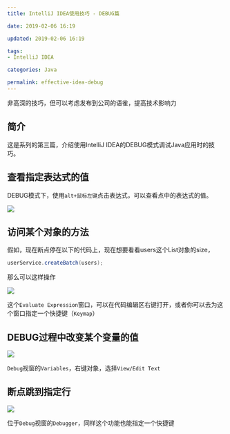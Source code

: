```yaml
---
title: IntelliJ IDEA使用技巧 - DEBUG篇

date: 2019-02-06 16:19

updated: 2019-02-06 16:19

tags:
- IntelliJ IDEA

categories: Java

permalink: effective-idea-debug
---
```


非高深的技巧，但可以考虑发布到公司的语雀，提高技术影响力

## 简介

这是系列的第三篇，介绍使用IntelliJ IDEA的DEBUG模式调试Java应用时的技巧。



## 查看指定表达式的值

DEBUG模式下，使用`alt+鼠标左键`点击表达式，可以查看点中的表达式的值。

![](/images/effective-idea-debug-01.png)



## 访问某个对象的方法

假如，现在断点停在以下的代码上，现在想要看看users这个List对象的size，

~~~java
userService.createBatch(users);
~~~

那么可以这样操作

![](/images/effective-idea-debug-01.png)



这个`Evaluate Expression`窗口，可以在代码编辑区右键打开，或者你可以去为这个窗口指定一个快捷键（`Keymap`）



## DEBUG过程中改变某个变量的值

![](/images/effective-idea-debug-03.png)



`Debug`视窗的`Variables`，右键对象，选择`View/Edit Text`



## 断点跳到指定行

![](/images/effective-idea-debug-04.png)



位于`Debug`视窗的`Debugger`，同样这个功能也能指定一个快捷键